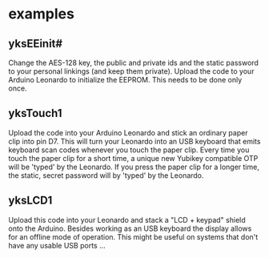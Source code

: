 examples
========


yksEEinit#
----------

Change the AES-128 key, the public and private ids and the static password to your personal linkings (and keep them private).
Upload the code to your Arduino Leonardo to initialize the EEPROM. This needs to be done only once.


yksTouch1
---------

Upload the code into your Arduino Leonardo and stick an ordinary paper clip into pin D7.
This will turn your Leonardo into an USB keyboard that emits keyboard scan codes whenever you touch the paper clip.
Every time you touch the paper clip for a short time, a unique new Yubikey compatible OTP will be 'typed' by the Leonardo.
If you press the paper clip for a longer time, the static, secret password will by 'typed' by the Leonardo.


yksLCD1
-------

Upload this code into your Leonardo and stack a "LCD + keypad" shield onto the Arduino.
Besides working as an USB keyboard the display allows for an offline mode of operation.
This might be useful on systems that don't have any usable USB ports ...

